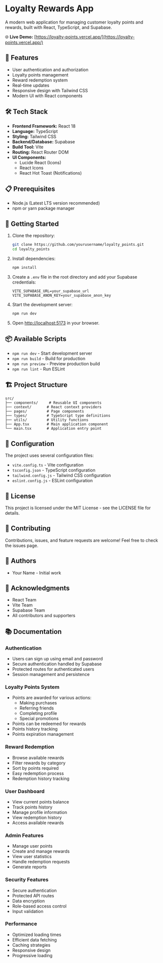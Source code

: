# Loyalty Rewards App

A modern web application for managing customer loyalty points and rewards, built with React, TypeScript, and Supabase.

🌐 **Live Demo:** [https://loyalty-points.vercel.app/](https://loyalty-points.vercel.app/)

## 🚀 Features

- User authentication and authorization
- Loyalty points management
- Reward redemption system
- Real-time updates
- Responsive design with Tailwind CSS
- Modern UI with React components

## 🛠️ Tech Stack

- **Frontend Framework:** React 18
- **Language:** TypeScript
- **Styling:** Tailwind CSS
- **Backend/Database:** Supabase
- **Build Tool:** Vite
- **Routing:** React Router DOM
- **UI Components:** 
  - Lucide React (Icons)
  - React Icons
  - React Hot Toast (Notifications)

## 📋 Prerequisites

- Node.js (Latest LTS version recommended)
- npm or yarn package manager

## 🚀 Getting Started

1. Clone the repository:
   ```bash
   git clone https://github.com/yourusername/loyalty_points.git
   cd loyalty_points
   ```

2. Install dependencies:
   ```bash
   npm install
   ```

3. Create a `.env` file in the root directory and add your Supabase credentials:
   ```
   VITE_SUPABASE_URL=your_supabase_url
   VITE_SUPABASE_ANON_KEY=your_supabase_anon_key
   ```

4. Start the development server:
   ```bash
   npm run dev
   ```

5. Open [http://localhost:5173](http://localhost:5173) in your browser.

## 📦 Available Scripts

- `npm run dev` - Start development server
- `npm run build` - Build for production
- `npm run preview` - Preview production build
- `npm run lint` - Run ESLint

## 🏗️ Project Structure

```
src/
├── components/     # Reusable UI components
├── context/       # React context providers
├── pages/         # Page components
├── types/         # TypeScript type definitions
├── utils/         # Utility functions
├── App.tsx        # Main application component
└── main.tsx       # Application entry point
```

## 🔧 Configuration

The project uses several configuration files:
- `vite.config.ts` - Vite configuration
- `tsconfig.json` - TypeScript configuration
- `tailwind.config.js` - Tailwind CSS configuration
- `eslint.config.js` - ESLint configuration

## 📝 License

This project is licensed under the MIT License - see the LICENSE file for details.

## 🤝 Contributing

Contributions, issues, and feature requests are welcome! Feel free to check the issues page.

## 👥 Authors

- Your Name - Initial work

## 🙏 Acknowledgments

- React Team
- Vite Team
- Supabase Team
- All contributors and supporters

## 📚 Documentation

### Authentication
- Users can sign up using email and password
- Secure authentication handled by Supabase
- Protected routes for authenticated users
- Session management and persistence

### Loyalty Points System
- Points are awarded for various actions:
  - Making purchases
  - Referring friends
  - Completing profile
  - Special promotions
- Points can be redeemed for rewards
- Points history tracking
- Points expiration management

### Reward Redemption
- Browse available rewards
- Filter rewards by category
- Sort by points required
- Easy redemption process
- Redemption history tracking

### User Dashboard
- View current points balance
- Track points history
- Manage profile information
- View redemption history
- Access available rewards

### Admin Features
- Manage user points
- Create and manage rewards
- View user statistics
- Handle redemption requests
- Generate reports

### Security Features
- Secure authentication
- Protected API routes
- Data encryption
- Role-based access control
- Input validation

### Performance
- Optimized loading times
- Efficient data fetching
- Caching strategies
- Responsive design
- Progressive loading 